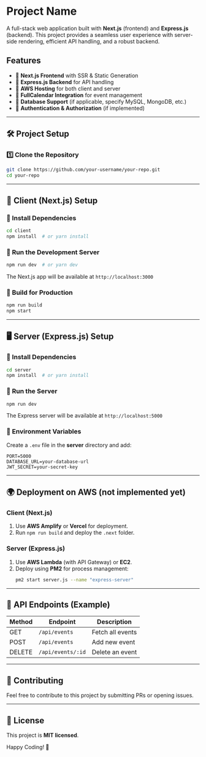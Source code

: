 # Project Name

A full-stack web application built with **Next.js** (frontend) and **Express.js** (backend). This project provides a seamless user experience with server-side rendering, efficient API handling, and a robust backend.

## Features
- 🔹 **Next.js Frontend** with SSR & Static Generation
- 🔹 **Express.js Backend** for API handling
- 🔹 **AWS Hosting** for both client and server
- 🔹 **FullCalendar Integration** for event management
- 🔹 **Database Support** (if applicable, specify MySQL, MongoDB, etc.)
- 🔹 **Authentication & Authorization** (if implemented)

---

## 🛠️ Project Setup

### 1️⃣ Clone the Repository
```bash
git clone https://github.com/your-username/your-repo.git
cd your-repo
```

---

## 🚀 Client (Next.js) Setup

### 📌 Install Dependencies
```bash
cd client
npm install  # or yarn install
```

### 📌 Run the Development Server
```bash
npm run dev  # or yarn dev
```

The Next.js app will be available at `http://localhost:3000`

### 📌 Build for Production
```bash
npm run build
npm start
```

---

## 🖥️ Server (Express.js) Setup

### 📌 Install Dependencies
```bash
cd server
npm install  # or yarn install
```

### 📌 Run the Server
```bash
npm run dev
```

The Express server will be available at `http://localhost:5000`

### 📌 Environment Variables
Create a `.env` file in the **server** directory and add:
```
PORT=5000
DATABASE_URL=your-database-url
JWT_SECRET=your-secret-key
```

---

## 🌍 Deployment on AWS   (not implemented yet)

### Client (Next.js)
1. Use **AWS Amplify** or **Vercel** for deployment.
2. Run `npm run build` and deploy the `.next` folder.

### Server (Express.js)
1. Use **AWS Lambda** (with API Gateway) or **EC2**.
2. Deploy using **PM2** for process management:
   ```bash
   pm2 start server.js --name "express-server"
   ```

---

## 📌 API Endpoints (Example)
| Method | Endpoint         | Description        |
|--------|----------------|--------------------|
| GET    | `/api/events`   | Fetch all events  |
| POST   | `/api/events`   | Add new event     |
| DELETE | `/api/events/:id` | Delete an event |

---

## 🤝 Contributing
Feel free to contribute to this project by submitting PRs or opening issues.

---

## 📜 License
This project is **MIT licensed**.

Happy Coding! 🚀

